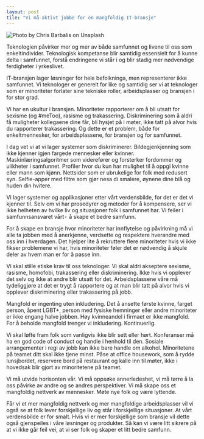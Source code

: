 ```yaml
---
layout: post
tile: "Vi må aktivt jobbe for en mangfoldig IT-bransje"
---
```

![Photo by Chris Barbalis on Unsplash](https://images.unsplash.com/photo-1503416858304-41dc04946371?ixlib=rb-1.2.1&ixid=eyJhcHBfaWQiOjEyMDd9&auto=format&fit=crop&w=1935&q=80)

Teknologien påvirker mer og mer av både samfunnet og livene til oss som enkeltindivider. Teknologisk kompetanse blir samtidig essensielt for å kunne delta i samfunnet, forstå endringene vi står i og blir stadig mer nødvendige ferdigheter i yrkeslivet.

IT-bransjen lager løsninger for hele befolkninga, men representerer ikke samfunnet. Vi teknologer er generelt for like og samtidig ser vi at teknologer som er minoriteter forlater sine tekniske roller, arbeidsplasser og bransjen i for stor grad.

Vi har en ukultur i bransjen. Minoriteter rapporterer om å bli utsatt for sexisme (og #meToo), rasisme og trakassering. Diskriminering som å aldri få muligheter kollegaene dine får, bli hysjet på i møter, ikke tatt på alvor hvis du rapporterer trakassering. Og dette er et problem, både for enkeltmennesker, for arbeidsplassene, for bransjen og for samfunnet.

I dag vet vi at vi lager systemer som diskriminerer. Bildegjenkjenning som ikke kjenner igjen fargede mennesker eller kvinner. Maskinlæringsalgoritmer som viderefører og forsterker fordommer og ulikheter i samfunnet. Profiler hvor du kun har mulighet til å oppgi kvinne eller mann som kjønn. Nettsider som er ubrukelige for folk med redusert syn. Selfie-apper med filtre som gjør nesa di smalere, øynene dine blå og huden din hvitere.

Vi lager systemer og applikasjoner etter vårt verdensbilde, for det er det vi kjenner til. Selv om vi har prosedyrer og metoder for å kompensere, ser vi ikke helheten av hvilke liv og situasjoner folk i samfunnet har. Vi feiler i samfunnsansvaret vårt -  å skape et bedre samfunn.

For å skape en bransje hvor minoriteter har innflytelse og påvirkning må vi alle ta jobben med å anerkjenne, verdsette og respektere hverandre med oss inn i hverdagen. Det hjelper lite å rekruttere flere minoriteter hvis vi ikke fikser problemene vi har, hvis minoriteter føler det er nødvendig å skjule deler av hvem man er for å passe inn.

Vi skal stille etiske krav til oss teknologer. Vi skal aldri akseptere sexisme, rasisme, homofobi, trakassering eller diskriminering. Ikke hvis vi opplever det selv og ikke at andre blir utsatt for det. Arbeidsplassene våre må tydeliggjøre at det er trygt å rapportere og at man blir tatt på alvor hvis vi opplever diskriminering eller trakassering på jobb.

Mangfold er ingenting uten inkludering. Det å ansette første kvinne, farget person, åpent LGBT+, person med fysiske hemninger eller andre minoriteter er ikke engang halve jobben. Høy kvinneandel i firmaet er ikke mangfold. For å beholde mangfold trenger vi inkludering. Kontinuerlig.

Vi skal løfte fram folk som vanligvis ikke blir sett eller hørt. Konferanser må ha en god code of conduct og handle i henhold til den. Sosiale arrangementer i regi av jobb kan ikke bare handle om alkohol. Minoritetene på teamet ditt skal ikke tjene minst. Påse at office housework, som å rydde lunsjbordet, reservere bord på restaurant og kalle inn til møter, ikke i hovedsak blir gjort av minoritetene på teamet.

Vi må utvide horisonten vår. Vi må oppsøke annerledeshet, vi må tørre å la oss påvirke av andre og se andres perspektiver. Vi må skape oss et mangfoldig nettverk av mennesker. Møte nye folk og være lyttende.

Får vi et mer mangfoldig nettverk og mer mangfoldige arbeidsplasser vil vi også se at folk lever forskjellige liv og står i forskjellige situasjoner. At vårt verdensbilde er for smalt. Hvis vi er mer forskjellige som bransje vil dette også gjenspeiles i våre løsninger og produkter. Så kan vi være litt sikrere på at vi ikke går feil vei, at vi ser folk og skaper et litt bedre samfunn.
